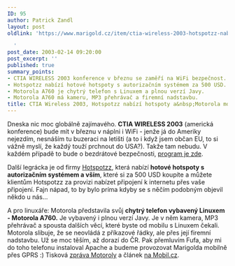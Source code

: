 ```yaml
---
ID: 95
author: Patrick Zandl
layout: post
oldlink: 'https://www.marigold.cz/item/ctia-wireless-2003-hotspotzz-nabizi-hotspoty-a-motorola-mobil-s-linuxem

  '
post_date: 2003-02-14 09:20:00
post_excerpt: ''
published: true
summary_points:
- CTIA WIRELESS 2003 konference v březnu se zaměří na WiFi bezpečnost.
- Hotspotzz nabízí hotové hotspoty s autorizačním systémem za 500 USD.
- Motorola A760 je chytrý telefon s Linuxem a plnou verzí Javy.
- Motorola A760 má kameru, MP3 přehrávač a firemní nadstavbu.
title: CTIA Wireless 2003, Hotspotzz nabízí hotspoty a&nbsp;Motorola mobil s&nbsp;Linuxem
---
```


<p>
Dneska nic moc globálně zajímavého. <STRONG>CTIA WIRELESS 2003</STRONG> (americká konference) bude mít v březnu v náplni i WiFi - jenže já do Ameriky nejezdím, nesnáším tu buzeraci na letišti (a to i když jsem občan EU, to si vážně myslí, že každý touží prchnout do USA?). Takže tam nebudu. V každém případě to bude o bezdrátové bezpečnosti, <A href="http://www.wow-com.com/news/press/body.cfm?record_id=1216" target=_blank>program je zde</A>. </p>

<p>
Další legrácka je od firmy <A href="http://www.80211-planet.com/news/article.php/1584041" target=_blank>Hotspotzz</A>, která nabízí <STRONG>hotové hotspoty s autorizačním systémem a vším</STRONG>, které si za 500 USD koupíte a můžete klientům Hotspotzz za provizi nabízet připojení k internetu přes vaše připojení. Fajn nápad, to by bylo príma kdyby se s něčím podobným objevil někdo u nás...</p>

<p>
A pro linuxáře: Motorola představila svůj <STRONG>chytrý telefon vybavený Linuxem - Motorola A760.</STRONG> Je vybavený i plnou verzí Javy. Je v něm kamera, MP3 přehrávač a spousta dalších věcí, které byste od mobilu s Linuxem čekali. Motorola slibuje, že se neovládá z příkazové řádky, ale přes její firemní nadstavbu. Už se moc těším, až dorazí do ČR. Pak přemluvím Fufa, aby mi do toho telefonu instaloval Apache a budeme provozovat Marigolda mobilně přes GPRS :) Tisková <A href="http://www.motorola.com/mediacenter/news/detail/0,1958,2349_1920_23,00.html" target=_blank>zpráva Motoroly</A> a článek <A href="http://www.mobil.cz/mobilni_komunikace/mobilni_telefony/abecedni_prehled_mt/motorola/motorolaa760prvniinfo030214.html" target=_blank>na Mobil.cz</A>.</p>